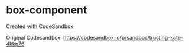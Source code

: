 # box-component
Created with CodeSandbox

Original Codesandbox: https://codesandbox.io/p/sandbox/trusting-kate-4kkp76
